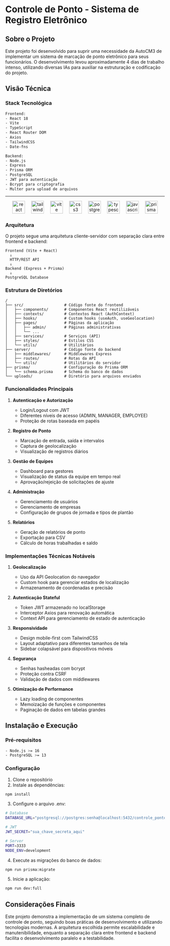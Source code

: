 # Controle de Ponto - Sistema de Registro Eletrônico

## Sobre o Projeto

Este projeto foi desenvolvido para suprir uma necessidade da AutoCM3 de implementar um sistema de marcação de ponto eletrônico para seus funcionários. O desenvolvimento levou aproximadamente 4 dias de trabalho intenso, utilizando diversas IAs para auxiliar na estruturação e codificação do projeto.

## Visão Técnica

### Stack Tecnológica

``` bash
Frontend:
- React 18
- Vite
- TypeScript
- React Router DOM
- Axios
- TailwindCSS
- Date-fns

Backend:
- Node.js
- Express
- Prisma ORM
- PostgreSQL
- JWT para autenticação
- Bcrypt para criptografia
- Multer para upload de arquivos
```
---
<div align="center">
  <img src="https://skillicons.dev/icons?i=react" height="40" alt="react logo"  />
  <img width="12" />
  <img src="https://skillicons.dev/icons?i=tailwind" height="40" alt="tailwindcss logo"  />
  <img width="12" />
  <img src="https://skillicons.dev/icons?i=vite" height="40" alt="vite logo"  />
  <img width="12" />
  <img src="https://skillicons.dev/icons?i=css" height="40" alt="css3 logo"  />
  <img width="12" />
  <img src="https://skillicons.dev/icons?i=postgres" height="40" alt="postgresql logo"  />
  <img width="12" />
  <img src="https://skillicons.dev/icons?i=ts" height="40" alt="typescript logo"  />
  <img width="12" />
  <img src="https://skillicons.dev/icons?i=js" height="40" alt="javascript logo"  />
  <img width="12" />
  <img src="https://skillicons.dev/icons?i=prisma" height="40" alt="prisma logo"  />
</div>

### Arquitetura

O projeto segue uma arquitetura cliente-servidor com separação clara entre frontend e backend:

``` 
Frontend (Vite + React)
  ↓
  HTTP/REST API
  ↓
Backend (Express + Prisma)
  ↓
PostgreSQL Database
```

### Estrutura de Diretórios

``` 
/
├── src/                  # Código fonte do frontend
│   ├── components/       # Componentes React reutilizáveis
│   ├── contexts/         # Contextos React (AuthContext)
│   ├── hooks/            # Custom hooks (useAuth, useGeolocation)
│   ├── pages/            # Páginas da aplicação
│   │   ├── admin/        # Páginas administrativas
│   │   └── ...
│   ├── services/         # Serviços (API)
│   ├── styles/           # Estilos CSS
│   └── utils/            # Utilitários
├── server/               # Código fonte do backend
│   ├── middlewares/      # Middlewares Express
│   ├── routes/           # Rotas da API
│   └── utils/            # Utilitários do servidor
├── prisma/               # Configuração do Prisma ORM
│   └── schema.prisma     # Schema do banco de dados
└── uploads/              # Diretório para arquivos enviados
```

### Funcionalidades Principais

1. **Autenticação e Autorização**
   - Login/Logout com JWT
   - Diferentes níveis de acesso (ADMIN, MANAGER, EMPLOYEE)
   - Proteção de rotas baseada em papéis

2. **Registro de Ponto**
   - Marcação de entrada, saída e intervalos
   - Captura de geolocalização
   - Visualização de registros diários

3. **Gestão de Equipes**
   - Dashboard para gestores
   - Visualização de status da equipe em tempo real
   - Aprovação/rejeição de solicitações de ajuste

4. **Administração**
   - Gerenciamento de usuários
   - Gerenciamento de empresas
   - Configuração de grupos de jornada e tipos de plantão

5. **Relatórios**
   - Geração de relatórios de ponto
   - Exportação para CSV
   - Cálculo de horas trabalhadas e saldo

### Implementações Técnicas Notáveis

1. **Geolocalização**
   - Uso da API Geolocation do navegador
   - Custom hook para gerenciar estados de localização
   - Armazenamento de coordenadas e precisão

2. **Autenticação Stateful**
   - Token JWT armazenado no localStorage
   - Interceptor Axios para renovação automática
   - Context API para gerenciamento de estado de autenticação

3. **Responsividade**
   - Design mobile-first com TailwindCSS
   - Layout adaptativo para diferentes tamanhos de tela
   - Sidebar colapsável para dispositivos móveis

4. **Segurança**
   - Senhas hasheadas com bcrypt
   - Proteção contra CSRF
   - Validação de dados com middlewares

5. **Otimização de Performance**
   - Lazy loading de componentes
   - Memoização de funções e componentes
   - Paginação de dados em tabelas grandes

## Instalação e Execução

### Pré-requisitos

``` bash
- Node.js >= 16
- PostgreSQL >= 13
```

### Configuração

1. Clone o repositório
2. Instale as dependências:

``` bash
npm install
```

3. Configure o arquivo .env:

``` bash
# Database
DATABASE_URL="postgresql://postgres:senha@localhost:5432/controle_ponto?schema=public"

# JWT
JWT_SECRET="sua_chave_secreta_aqui"

# Server
PORT=3333
NODE_ENV=development
```

4. Execute as migrações do banco de dados:

``` bash
npm run prisma:migrate
```

5. Inicie a aplicação:

``` bash
npm run dev:full
```



## Considerações Finais

Este projeto demonstra a implementação de um sistema completo de controle de ponto, seguindo boas práticas de desenvolvimento e utilizando tecnologias modernas. A arquitetura escolhida permite escalabilidade e manutenibilidade, enquanto a separação clara entre frontend e backend facilita o desenvolvimento paralelo e a testabilidade.
